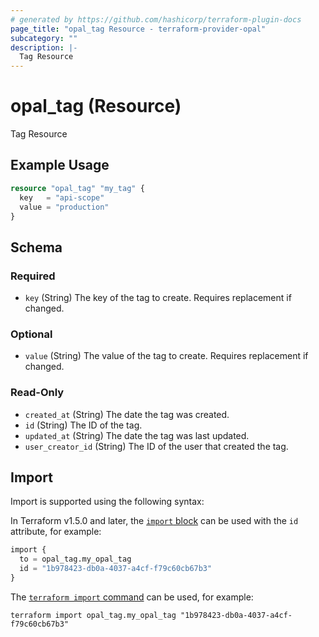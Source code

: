 ```yaml
---
# generated by https://github.com/hashicorp/terraform-plugin-docs
page_title: "opal_tag Resource - terraform-provider-opal"
subcategory: ""
description: |-
  Tag Resource
---
```


# opal_tag (Resource)

Tag Resource

## Example Usage

```terraform
resource "opal_tag" "my_tag" {
  key   = "api-scope"
  value = "production"
}
```

<!-- schema generated by tfplugindocs -->
## Schema

### Required

- `key` (String) The key of the tag to create. Requires replacement if changed.

### Optional

- `value` (String) The value of the tag to create. Requires replacement if changed.

### Read-Only

- `created_at` (String) The date the tag was created.
- `id` (String) The ID of the tag.
- `updated_at` (String) The date the tag was last updated.
- `user_creator_id` (String) The ID of the user that created the tag.

## Import

Import is supported using the following syntax:

In Terraform v1.5.0 and later, the [`import` block](https://developer.hashicorp.com/terraform/language/import) can be used with the `id` attribute, for example:

```terraform
import {
  to = opal_tag.my_opal_tag
  id = "1b978423-db0a-4037-a4cf-f79c60cb67b3"
}
```

The [`terraform import` command](https://developer.hashicorp.com/terraform/cli/commands/import) can be used, for example:

```shell
terraform import opal_tag.my_opal_tag "1b978423-db0a-4037-a4cf-f79c60cb67b3"
```
